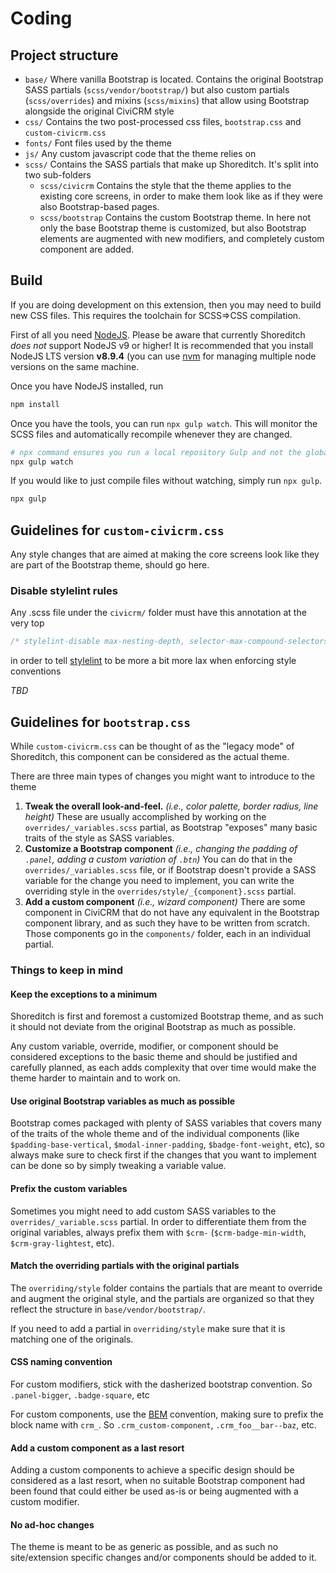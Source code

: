 # Coding

## Project structure
* `base/` Where vanilla Bootstrap is located. Contains the original Bootstrap SASS partials (`scss/vendor/bootstrap/`) but also custom partials (`scss/overrides`) and mixins (`scss/mixins`) that allow using Bootstrap alongside the original CiviCRM style
* `css/` Contains the two post-processed css files, `bootstrap.css` and `custom-civicrm.css`
* `fonts/` Font files used by the theme
* `js/` Any custom javascript code that the theme relies on
* `scss/` Contains the SASS partials that make up Shoreditch. It's split into two sub-folders
  * `scss/civicrm` Contains the style that the theme applies to the existing core screens, in order to make them look like as if they were also Bootstrap-based pages.
  * `scss/bootstrap` Contains the custom Bootstrap theme. In here not only the base Bootstrap theme is customized, but also Bootstrap elements are augmented with new modifiers, and completely custom component are added.

## Build
If you are doing development on this extension, then you may need to build
new CSS files. This requires the toolchain for SCSS=>CSS compilation.

First of all you need [NodeJS](https://nodejs.org/). Please be aware that currently Shoreditch *does not* support NodeJS v9 or higher! It is recommended that you install NodeJS LTS version **v8.9.4** (you can use [nvm](https://github.com/creationix/nvm) for managing multiple node versions on the same machine.

Once you have NodeJS installed, run

```sh
npm install
```

Once you have the tools, you can run `npx gulp watch`. This will monitor the SCSS files and automatically recompile whenever they are changed.

```sh
# npx command ensures you run a local repository Gulp and not the global one
npx gulp watch
```

If you would like to just compile files without watching, simply run `npx gulp`.

```sh
npx gulp
```

## Guidelines for `custom-civicrm.css`
Any style changes that are aimed at making the core screens look like they are part of the Bootstrap theme, should go here.

### Disable stylelint rules
Any .scss file under the `civicrm/` folder must have this annotation at the very top

```scss
/* stylelint-disable max-nesting-depth, selector-max-compound-selectors, selector-no-qualifying-type, selector-max-id */
```

in order to tell [stylelint](https://stylelint.io/) to be more a bit more lax when enforcing style conventions


*TBD*

## Guidelines for `bootstrap.css`
While `custom-civicrm.css` can be thought of as the "legacy mode" of Shoreditch, this component can be considered as the actual theme.

There are three main types of changes you might want to introduce to the theme
1. **Tweak the overall look-and-feel.** *(i.e., color palette, border radius, line height)* These are usually accomplished by working on the `overrides/_variables.scss` partial, as Bootstrap "exposes" many basic traits of the style as SASS variables.
2. **Customize a Bootstrap component** *(i.e., changing the padding of `.panel`, adding a custom variation of `.btn`)* You  can do that in the `overrides/_variables.scss` file, or if Bootstrap doesn't provide a SASS variable for the change you need to implement, you can write the overriding style in the `overrides/style/_{component}.scss` partial.
3. **Add a custom component** *(i.e., wizard component)* There are some component in CiviCRM that do not have any equivalent in the Bootstrap component library, and as such they have to be written from scratch. Those components go in the `components/` folder, each in an individual partial.

### Things to keep in mind

#### Keep the exceptions to a minimum
Shoreditch is first and foremost a customized Bootstrap theme, and as such it should not deviate from the original Bootstrap as much as possible.

Any custom variable, override, modifier, or component should be considered exceptions to the basic theme and should be justified and carefully planned, as each adds complexity that over time would make the theme harder to maintain and to work on.

#### Use original Bootstrap variables as much as possible
Bootstrap comes packaged with plenty of SASS variables that covers many of the traits of the whole theme and of the individual components (like `$padding-base-vertical`, `$modal-inner-padding`, `$badge-font-weight`, etc), so always make sure to check first if the changes that you want to implement can be done so by simply tweaking a variable value.

#### Prefix the custom variables
Sometimes you might need to add custom SASS variables to the `overrides/_variable.scss` partial. In order to differentiate them from the original variables, always prefix them with `$crm-` (`$crm-badge-min-width`, `$crm-gray-lightest`, etc).

#### Match the overriding partials with the original partials
The `overriding/style` folder contains the partials that are meant to override and augment the original style, and the partials are organized so that they reflect the structure in `base/vendor/bootstrap/`.

If you need to add a partial in `overriding/style` make sure that it is matching one of the originals.

#### CSS naming convention
For custom modifiers, stick with the dasherized bootstrap convention. So `.panel-bigger`, `.badge-square`, etc

For custom components, use the [BEM](http://getbem.com/) convention, making sure to prefix the block name with `crm_`. So `.crm_custom-component`, `.crm_foo__bar--baz`, etc.

#### Add a custom component as a last resort
Adding a custom components to achieve a specific design should be considered as a last resort, when no suitable Bootstrap component had been found that could either be used as-is or being augmented with a custom modifier.

#### No ad-hoc changes
The theme is meant to be as generic as possible, and as such no site/extension specific changes and/or components should be added to it.
